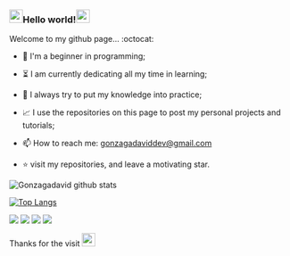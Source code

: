 ###  <img src= "https://github.com/TheDudeThatCode/TheDudeThatCode/blob/master/Assets/Hi.gif" width="24px">Hello world!<img src="https://github.com/TheDudeThatCode/TheDudeThatCode/blob/master/Assets/Earth.gif" width="24px"><br>


Welcome to my github page... :octocat:<br>


- :hatching_chick: I'm a beginner in programming;

- :hourglass_flowing_sand: I am currently dedicating all my time in learning;

- :muscle: I always try to put my knowledge into practice;

- :chart_with_upwards_trend: I use the repositories on this page to post my personal projects and tutorials;

- 📫 How to reach me: gonzagadaviddev@gmail.com

- :star: visit my repositories, and leave a motivating star.


![Gonzagadavid github stats](https://github-readme-stats.vercel.app/api?username=Gonzagadavid&show_icons=true&theme=dark)


[![Top Langs](https://github-readme-stats.vercel.app/api/top-langs/?username=Gonzagadavid&layout=compact)](https://github.com/Gonzagadavid/github-readme-stats)



<img src = "https://img.shields.io/badge/-HTML5-E34F26?style=flat&logo=html5&logoColor=white"> <img src = "https://img.shields.io/badge/-CSS3-1572B6?style=flat&logo=css3&logoColor=white"> <img src = "https://img.shields.io/badge/-Bootstrap-563D7C?style=flat&logo=bootstrap&logoColor=white"> <img src = "https://img.shields.io/badge/-JavaScript-eed718?style=flat&logo=javascript&logoColor=ffffff">


Thanks for the visit <img src= "https://github.com/TheDudeThatCode/TheDudeThatCode/blob/master/Assets/Handshake.gif" width="24px">
